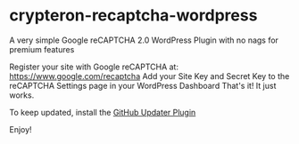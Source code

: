 # crypteron-recaptcha-wordpress
A very simple Google reCAPTCHA 2.0 WordPress Plugin with no nags for premium features

Register your site with Google reCAPTCHA at: https://www.google.com/recaptcha
Add your Site Key and Secret Key to the reCAPTCHA Settings page in your WordPress Dashboard
That's it! It just works. 

To keep updated, install the [GitHub Updater Plugin](https://github.com/afragen/github-updater)

Enjoy!
